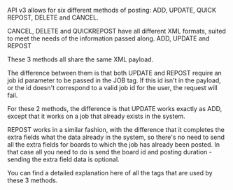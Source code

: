 API v3 allows for six different methods of posting: ADD, UPDATE, QUICK REPOST, DELETE and CANCEL.

CANCEL, DELETE and QUICKREPOST have all different XML formats, suited to meet the needs of the information passed along.
ADD, UPDATE and REPOST

These 3 methods all share the same XML payload.

The difference between them is that both UPDATE and REPOST require an job id parameter to be passed in the JOB tag. If this id isn't in the payload, or the id doesn't correspond to a valid job id for the user, the request will fail.

For these 2 methods, the difference is that UPDATE works exactly as ADD, except that it works on a job that already exists in the system.

REPOST works in a similar fashion, with the difference that it completes the extra fields what the data already in the system, so there's no need to send all the extra fields for boards to which the job has already been posted. In that case all you need to do is send the board id and posting duration - sending the extra field data is optional.

You can find a detailed explanation here of all the tags that are used by these 3 methods.
